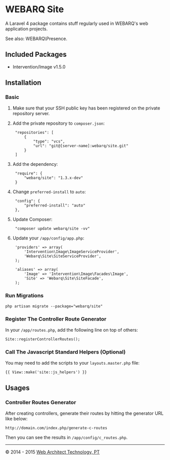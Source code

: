 # WEBARQ Site

A Laravel 4 package contains stuff regularly used in WEBARQ's web application projects.

See also: WEBARQ\Presence.

## Included Packages
- Intervention/Image v1.5.0

## Installation

### Basic

1. Make sure that your SSH public key has been registered on the private repository server.
2. Add the private repository to `composer.json`:

		"repositories": [
			{
				"type": "vcs",
				"url": "git@[server-name]:webarq/site.git"
			}
		]
3. Add the dependency:

		"require": {
			"webarq/site": "1.3.x-dev"
		}
4. Change `preferred-install` to `auto`:

		"config": {
			"preferred-install": "auto"
		},
5. Update Composer:

		"composer update webarq/site -vv"
6. Update your `/app/config/app.php`:
		
		'providers' => array(
			'Intervention\Image\ImageServiceProvider',
			'Webarq\Site\SiteServiceProvider',
		);

		'aliases' => array(
			'Image' => 'Intervention\Image\Facades\Image',
			'Site' => 'Webarq\Site\SiteFacade',
		);

### Run Migrations

	php artisan migrate --package="webarq/site"
		
### Register The Controller Route Generator

In your `/app/routes.php`, add the following line on top of others:
	
	Site::registerControllerRoutes();

### Call The Javascript Standard Helpers (Optional)

You may need to add the scripts to your `layouts.master.php` file:

	{{ View::make('site::js_helpers') }}

## Usages
### Controller Routes Generator

After creating controllers, generate their routes by hitting the generator URL like below: 

	http://domain.com/index.php/generate-c-routes

Then you can see the results in `/app/config/c_routes.php`.
 
***
&copy; 2014 - 2015 [Web Architect Technology, PT](http://www.webarq.com/)
